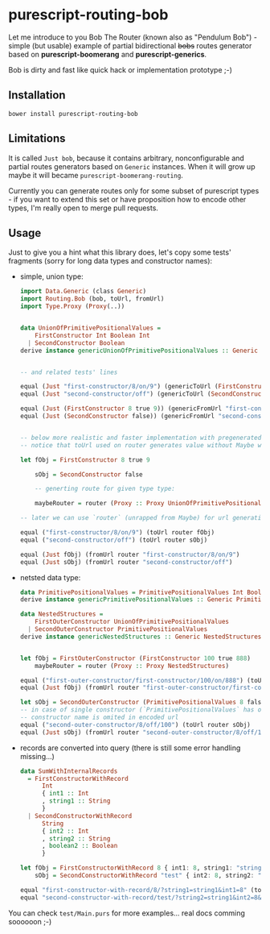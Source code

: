 # purescript-routing-bob

Let me introduce to you Bob The Router (known also as "Pendulum Bob") - simple (but usable) example of partial bidirectional ~~bobs~~ routes generator based on __purescript-boomerang__ and __purescript-generics__.

 Bob is dirty and fast like quick hack or implementation prototype ;-)

## Installation

```shell
bower install purescript-routing-bob
```

## Limitations

It is called `Just bob`, because it contains arbitrary, nonconfigurable and partial routes generators based on `Generic` instances.
When it will grow up maybe it will became `purescript-boomerang-routing`.

Currently you can generate routes only for some subset of purescript types - if you want to extend this set or have proposition how to encode other types, I'm really open to merge pull requests.

## Usage

Just to give you a hint what this library does, let's copy some tests' fragments (sorry for long data types and constructor names):

  * simple, union type:

    ```purescript
    import Data.Generic (class Generic)
    import Routing.Bob (bob, toUrl, fromUrl)
    import Type.Proxy (Proxy(..))


    data UnionOfPrimitivePositionalValues =
        FirstConstructor Int Boolean Int
      | SecondConstructor Boolean
    derive instance genericUnionOfPrimitivePositionalValues :: Generic UnionOfPrimitivePositionalValues


    -- and related tests' lines

    equal (Just "first-constructor/8/on/9") (genericToUrl (FirstConstructor 8 true 9))
    equal (Just "second-constructor/off") (genericToUrl (SecondConstructor false))

    equal (Just (FirstConstructor 8 true 9)) (genericFromUrl "first-constructor/8/on/9")
    equal (Just (SecondConstructor false)) (genericFromUrl "second-constructor/off")


    -- below more realistic and faster implementation with pregenerated router
    -- notice that toUrl used on router generates value without Maybe wrapping

    let fObj = FirstConstructor 8 true 9

        sObj = SecondConstructor false

        -- generting route for given type type:

        maybeRouter = router (Proxy :: Proxy UnionOfPrimitivePositionalValues)

    -- later we can use `router` (unrapped from Maybe) for url generation and url parsing:

    equal ("first-constructor/8/on/9") (toUrl router fObj)
    equal ("second-constructor/off") (toUrl router sObj)

    equal (Just fObj) (fromUrl router "first-constructor/8/on/9")
    equal (Just sObj) (fromUrl router "second-constructor/off")

    ```

  * netsted data type:

    ```purescript
    data PrimitivePositionalValues = PrimitivePositionalValues Int Boolean Int
    derive instance genericPrimitivePositionalValues :: Generic PrimitivePositionalValues

    data NestedStructures =
        FirstOuterConstructor UnionOfPrimitivePositionalValues
      | SecondOuterConstructor PrimitivePositionalValues
    derive instance genericNestedStructures :: Generic NestedStructures


    let fObj = FirstOuterConstructor (FirstConstructor 100 true 888)
        maybeRouter = router (Proxy :: Proxy NestedStructures)

    equal ("first-outer-constructor/first-constructor/100/on/888") (toUrl router fObj)
    equal (Just fObj) (fromUrl router "first-outer-constructor/first-constructor/100/on/888"))

    let sObj = SecondOuterConstructor (PrimitivePositionalValues 8 false 100)
    -- in case of single constructor (`PrimitivePositionalValues` has one),
    -- constructor name is omited in encoded url
    equal ("second-outer-constructor/8/off/100") (toUrl router sObj)
    equal (Just sObj) (fromUrl router "second-outer-constructor/8/off/100"))

    ```

  * records are converted into query (there is still some error handling missing...)

    ```purescript
    data SumWithInternalRecords
      = FirstConstructorWithRecord
          Int
          { int1 :: Int
          , string1 :: String
          }
      | SecondConstructorWithRecord
          String
          { int2 :: Int
          , string2 :: String
          , boolean2 :: Boolean
          }

    let fObj = FirstConstructorWithRecord 8 { int1: 8, string1: "string1" }
        sObj = SecondConstructorWithRecord "test" { int2: 8, string2: "string1", boolean2: false }

    equal "first-constructor-with-record/8/?string1=string1&int1=8" (toUrl router fObj)
    equal "second-constructor-with-record/test/?string2=string1&int2=8&boolean2=off" (toUrl router sObj))
    ```


You can check `test/Main.purs` for more examples... real docs comming soooooon ;-)
